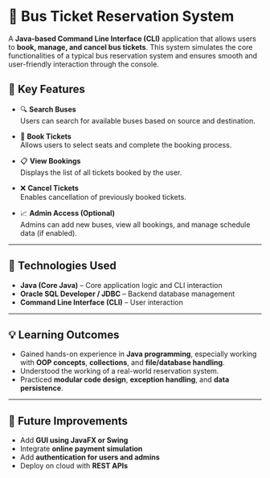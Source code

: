 # 🚌 Bus Ticket Reservation System

A **Java-based Command Line Interface (CLI)** application that allows users to **book, manage, and cancel bus tickets**. This system simulates the core functionalities of a typical bus reservation system and ensures smooth and user-friendly interaction through the console.

## 🎯 Key Features

- 🔍 **Search Buses**  
  Users can search for available buses based on source and destination.

- 🎫 **Book Tickets**  
  Allows users to select seats and complete the booking process.

- 📋 **View Bookings**  
  Displays the list of all tickets booked by the user.

- ❌ **Cancel Tickets**  
  Enables cancellation of previously booked tickets.

- 📈 **Admin Access (Optional)**  
  Admins can add new buses, view all bookings, and manage schedule data (if enabled).

---

## 🧰 Technologies Used

- **Java (Core Java)** – Core application logic and CLI interaction
- **Oracle SQL Developer / JDBC** – Backend database management
- **Command Line Interface (CLI)** – User interaction

---

## 💡 Learning Outcomes

- Gained hands-on experience in **Java programming**, especially working with **OOP concepts**, **collections**, and **file/database handling**.
- Understood the working of a real-world reservation system.
- Practiced **modular code design**, **exception handling**, and **data persistence**.

---

## 🚀 Future Improvements

- Add **GUI using JavaFX or Swing**
- Integrate **online payment simulation**
- Add **authentication for users and admins**
- Deploy on cloud with **REST APIs**
